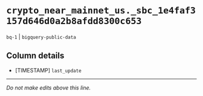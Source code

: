# `crypto_near_mainnet_us._sbc_1e4faf3157d646d0a2b8afdd8300c653`
`bq-1` | `bigquery-public-data`

## Column details
* [TIMESTAMP] `last_update`

-------------------------------------------------------------------------------
*Do not make edits above this line.*
